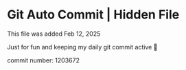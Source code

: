 # Git Auto Commit | Hidden File

This file was added Feb 12, 2025

Just for fun and keeping my daily git commit active 🤪

commit number: 1203672
